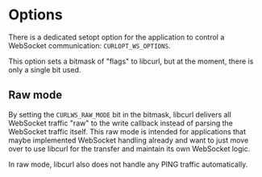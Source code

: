 # Options

There is a dedicated setopt option for the application to control a WebSocket
communication: `CURLOPT_WS_OPTIONS`.

This option sets a bitmask of "flags" to libcurl, but at the moment, there is
only a single bit used.

## Raw mode

By setting the `CURLWS_RAW_MODE` bit in the bitmask, libcurl delivers all
WebSocket traffic "raw" to the write callback instead of parsing the WebSocket
traffic itself. This raw mode is intended for applications that maybe
implemented WebSocket handling already and want to just move over to use
libcurl for the transfer and maintain its own WebSocket logic.

In raw mode, libcurl also does not handle any PING traffic automatically.
